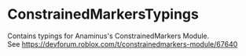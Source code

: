 # ConstrainedMarkersTypings

Contains typings for Anaminus's ConstrainedMarkers Module.<br />
See https://devforum.roblox.com/t/constrainedmarkers-module/67640
